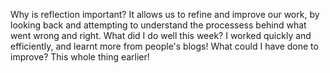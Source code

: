 Why is reflection important?
It allows us to refine and improve our work, by looking back and attempting to understand the processess behind what went wrong and right.
What did I do well this week?
I worked quickly and efficiently, and learnt more from people's blogs!
What could I have done to improve?
This whole thing earlier!
